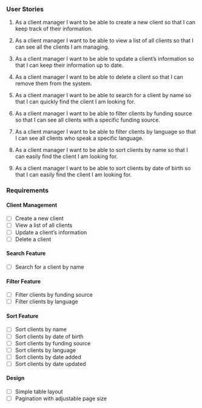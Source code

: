 ### User Stories
1. As a client manager I want to be able to create a new client so that I can keep track of their information.

2. As a client manager I want to be able to view a list of all clients so that I can see all the clients I am managing.

3. As a client manager I want to be able to update a client’s information so that I can keep their information up to date.

4. As a client manager I want to be able to delete a client so that I can remove them from the system.

5. As a client manager I want to be able to search for a client by name so that I can quickly find the client I am looking for.

6. As a client manager I want to be able to filter clients by funding source so that I can see all clients with a specific funding source.

7. As a client manager I want to be able to filter clients by language so that I can see all clients who speak a specific language.

8. As a client manager I want to be able to sort clients by name so that I can easily find the client I am looking for.

9. As a client manager I want to be able to sort clients by date of birth so that I can easily find the client I am looking for.


### Requirements
#### Client Management
- [ ] Create a new client
- [ ] View a list of all clients
- [ ] Update a client’s information
- [ ] Delete a client

#### Search Feature
- [ ] Search for a client by name

#### Filter Feature
- [ ] Filter clients by funding source
- [ ] Filter clients by language

#### Sort Feature
- [ ] Sort clients by name
- [ ] Sort clients by date of birth
- [ ] Sort clients by funding source
- [ ] Sort clients by language
- [ ] Sort clients by date added
- [ ] Sort clients by date updated

#### Design
- [ ] Simple table layout
- [ ] Pagination with adjustable page size